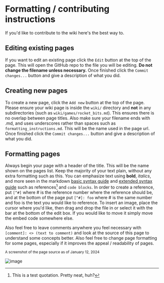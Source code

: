 # Formatting / contributing instructions

If you'd like to contribute to the wiki here's the best way to.

## Editing existing pages
If you want to edit an existing page click the `Edit` button at the top of the page. This will open the GitHub repo to the file you will be editing. **Do not change the filename unless necessary.** Once finished click the `Commit changes...` button and give a description of what you did.

## Creating new pages
To create a new page, click the `Add new` button at the top of the page. Please ensure your wiki page is inside the `wiki/` directory and **not** in any subdirectories (such as `wiki/games/rocket_bits.md`). This ensures there is no overlap between page titles. Also make sure your filename ends with .md, and uses underscores rather than spaces such as `formatting_instructions.md`. This will be the name used in the page url. Once finished click the `Commit changes...` button and give a description of what you did.

## Formatting pages
Always begin your page with a header of the title. This will be the name shown on the pages list. Keep the majority of your text plain, without any extra formatting such as this. You can emphasize text using **bold**, *italics*, and more seen in the markdown [basic syntax guide](https://www.markdownguide.org/basic-syntax/) and [extended syntax guide](https://www.markdownguide.org/extended-syntax/) such as references[^1] and `code blocks`. In order to create a reference, put `[^#]` where # is the reference number where the reference should be, and at the bottom of the page put `[^#]: foo` where # is the same number and foo is the text you would like to reference. To insert an image, place the cursor where you'd like, then drag and drop the file in or select it with the bar at the bottom of the edit box. If you would like to move it simply move the embed code somewhere else.

Also feel free to leave comments anywhere you feel necessary with `[comment]: <> (text to comment)` and look at the source of this page to understand some concepts better. Also feel free to change page formatting for some pages, especially if it improves the appeal / readability of pages.

<sub>A screenshot of the page source as of January 12, 2024</sub>

![image](https://github.com/PossiblyAxolotl/PossiblyAxolotl-Wiki/assets/76883695/9da04744-b4c8-4adf-a557-825d5758b737)

[comment]: <> (citations and footer)
[^1]: This is a test quotation. Pretty neat, huh?
